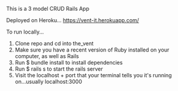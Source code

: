 This is a 3 model CRUD Rails App

Deployed on Heroku... https://vent-it.herokuapp.com/

To run locally...

1.  Clone repo and cd into the_vent
2.  Make sure you have a recent version of Ruby installed on your computer, as well as Rails
3.  Run $ bundle install to install dependencies
4.  Run $ rails s to start the rails server
5.  Visit the localhost + port that your terminal tells you it's running on...usually localhost:3000

